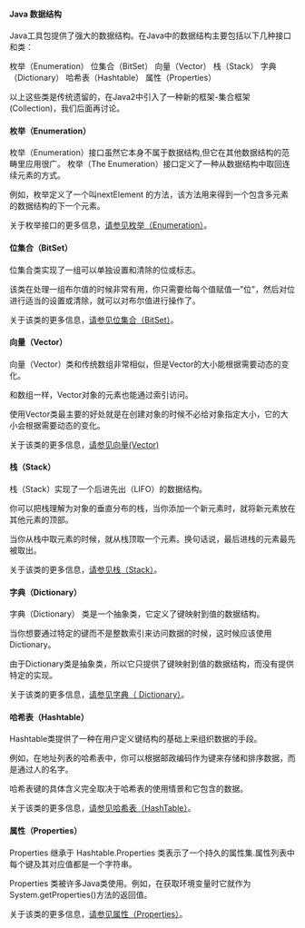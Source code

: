  
#### Java 数据结构

 Java工具包提供了强大的数据结构。在Java中的数据结构主要包括以下几种接口和类：

 
 枚举（Enumeration）
  位集合（BitSet）
  向量（Vector）
  栈（Stack）
  字典（Dictionary）
  哈希表（Hashtable）
  属性（Properties）
 
以上这些类是传统遗留的，在Java2中引入了一种新的框架-集合框架(Collection)，我们后面再讨论。

 

#### 枚举（Enumeration）

 枚举（Enumeration）接口虽然它本身不属于数据结构,但它在其他数据结构的范畴里应用很广。 枚举（The Enumeration）接口定义了一种从数据结构中取回连续元素的方式。 


例如，枚举定义了一个叫nextElement 的方法，该方法用来得到一个包含多元素的数据结构的下一个元素。 


关于枚举接口的更多信息，[请参见枚举（Enumeration）](http://www.w3cschool.cc/java/java-enumeration-interface.html)。

 

#### 位集合（BitSet）

  位集合类实现了一组可以单独设置和清除的位或标志。


 该类在处理一组布尔值的时候非常有用，你只需要给每个值赋值一"位"，然后对位进行适当的设置或清除，就可以对布尔值进行操作了。


 关于该类的更多信息，[请参见位集合（BitSet）](http://www.w3cschool.cc/java/java-bitset-class.html)。

 

#### 向量（Vector）

 向量（Vector）类和传统数组非常相似，但是Vector的大小能根据需要动态的变化。


 和数组一样，Vector对象的元素也能通过索引访问。


 使用Vector类最主要的好处就是在创建对象的时候不必给对象指定大小，它的大小会根据需要动态的变化。


 关于该类的更多信息，[请参见向量(Vector)](http://www.w3cschool.cc/java/java-vector-class.html)

 

#### 栈（Stack）

 栈（Stack）实现了一个后进先出（LIFO）的数据结构。


 你可以把栈理解为对象的垂直分布的栈，当你添加一个新元素时，就将新元素放在其他元素的顶部。


 当你从栈中取元素的时候，就从栈顶取一个元素。换句话说，最后进栈的元素最先被取出。


 关于该类的更多信息，[请参见栈（Stack）](http://www.w3cschool.cc/java/java-stack-class.html)。

 

#### 字典（Dictionary）

 字典（Dictionary） 类是一个抽象类，它定义了键映射到值的数据结构。


 当你想要通过特定的键而不是整数索引来访问数据的时候，这时候应该使用Dictionary。


 由于Dictionary类是抽象类，所以它只提供了键映射到值的数据结构，而没有提供特定的实现。


 关于该类的更多信息，[请参见字典（ Dictionary）](http://www.w3cschool.cc/java/java-dictionary-class.html)。

 

#### 哈希表（Hashtable）

 Hashtable类提供了一种在用户定义键结构的基础上来组织数据的手段。


 例如，在地址列表的哈希表中，你可以根据邮政编码作为键来存储和排序数据，而是通过人的名字。


 哈希表键的具体含义完全取决于哈希表的使用情景和它包含的数据。


 关于该类的更多信息，[请参见哈希表（HashTable）](http://www.w3cschool.cc/java/java-hashTable-class.html)。

 

#### 属性（Properties）

 Properties 继承于 Hashtable.Properties 类表示了一个持久的属性集.属性列表中每个键及其对应值都是一个字符串。


 Properties 类被许多Java类使用。例如，在获取环境变量时它就作为System.getProperties()方法的返回值。


 关于该类的更多信息，[请参见属性（Properties）](http://www.w3cschool.cc/java/java-properties-class.html)。

 

